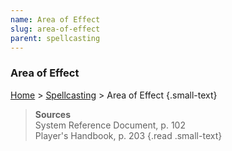 ```yaml
---
name: Area of Effect
slug: area-of-effect
parent: spellcasting
---
```

### Area of Effect
[Home](dm-operations-center) > [Spellcasting](spellcasting) > Area of Effect {.small-text}


> **Sources** <br/>
> System Reference Document, p. 102<br/>
> Player's Handbook, p. 203
{.read .small-text}
